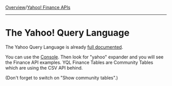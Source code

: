 [Overview](MainPage.md)/[Yahoo! Finance APIs](YahooFinanceAPIs.md)

---


# The Yahoo! Query Language #

The Yahoo Query Language is already [full documented](http://developer.yahoo.com/yql/).

You can use the [Console](http://developer.yahoo.com/yql/console/?q=show%20tables&env=store://datatables.org/alltableswithkeys). Then look for "yahoo" expander and you will see the Finance API examples. YQL Finance Tables are Community Tables which are using the CSV API behind.

(Don't forget to switch on "Show community tables".)